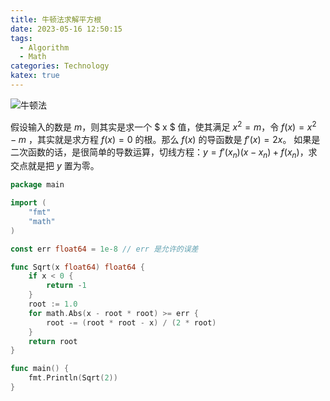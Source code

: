 ```yaml
---
title: 牛顿法求解平方根
date: 2023-05-16 12:50:15
tags:
  - Algorithm
  - Math
categories: Technology
katex: true
---
```


![牛顿法](https://images-1311785948.cos.ap-chengdu.myqcloud.com/typora/20240219231230.gif)

假设输入的数是 $m$，则其实是求一个 $ x $ 值，使其满足 $x^2 = m$，令 $f(x) = x^2 - m$ ，其实就是求方程 $f(x) = 0$ 的根。那么 $f(x)$ 的导函数是 $f'(x) = 2x$。
如果是二次函数的话，是很简单的导数运算，切线方程：$y=f′(x_n)(x−x_n)+f(x_n)$，求交点就是把 $y$ 置为零。

```go
package main

import (
	"fmt"
	"math"
)

const err float64 = 1e-8 // err 是允许的误差

func Sqrt(x float64) float64 {
	if x < 0 {
		return -1
	}
	root := 1.0
	for math.Abs(x - root * root) >= err {
		root -= (root * root - x) / (2 * root)
	}
	return root
}

func main() {
	fmt.Println(Sqrt(2))
}
```
